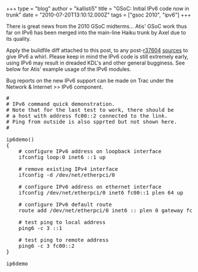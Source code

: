 +++
type = "blog"
author = "kallisti5"
title = "GSoC: Initial IPv6 code now in trunk"
date = "2010-07-20T13:10:12.000Z"
tags = ["gsoc 2010", "ipv6"]
+++

There is great news from the 2010 GSoC midterms... Atis' GSoC work thus far on IPv6 has been merged into the main-line Haiku trunk by Axel due to its quality.

Apply the buildfile diff attached to this post, to any post-<a href='https://dev.haiku-os.org/changeset/37604'>r37604</a> <A href='/guides/building'>sources</a> to give IPv6 a whirl. Please keep in mind the IPv6 code is still extremely early, using IPv6 may result in dreaded KDL's and other general bugginess.  See below for Atis' example usage of the IPv6 modules.

Bug reports on the new IPv6 support can be made on Trac under the Network &amp; Internet >> IPv6 component.

<!--more-->

<pre>
#
# IPv6 command quick demonstration.
# Note that for the last test to work, there should be 
# a host with address fc00::2 connected to the link.
# Ping from outside is also spprted but not shown here.
#

ip6demo()
{
	# configure IPv6 address on loopback interface
	ifconfig loop:0 inet6 ::1 up

	# remove existing IPv4 interface
	ifconfig -d /dev/net/etherpci/0

	# configure IPv6 address on ethernet interface
	ifconfig /dev/net/etherpci/0 inet6 fc00::1 plen 64 up

	# configure IPv6 default route
	route add /dev/net/etherpci/0 inet6 :: plen 0 gateway fc00::2

	# test ping to local address
	ping6 -c 3 ::1

	# test ping to remote address
	ping6 -c 3 fc00::2
}

ip6demo
</pre>